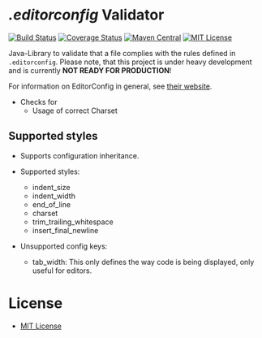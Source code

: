 # *.editorconfig* Validator
[![Build Status](https://api.travis-ci.org/jensgerdes/editorconfig-validator.svg?branch=master)](https://travis-ci.org/jensgerdes/editorconfig-validator) [![Coverage Status](https://coveralls.io/repos/github/jensgerdes/editorconfig-validator/badge.svg?branch=master)](https://coveralls.io/github/jensgerdes/editorconfig-validator?branch=master) [![Maven Central](https://maven-badges.herokuapp.com/maven-central/eu.b1n4ry.editorconfig/editorconfig-validator/badge.svg)](https://maven-badges.herokuapp.com/maven-central/eu.b1n4ry.editorconfig/editorconfig/) [![MIT License](http://img.shields.io/badge/license-MIT-green.svg)](https://github.com/jensgerdes/editorconfig-validator/blob/master/LICENSE)

Java-Library to validate that a file complies with the rules defined in `.editorconfig`.
Please note, that this project is under heavy development and is currently **NOT READY FOR PRODUCTION**!


For information on EditorConfig in general, see [their website](http://editorconfig.org/).
 
* Checks for
  * Usage of correct Charset

 ## Supported styles 

* Supports configuration inheritance.
* Supported styles:
  * indent_size
  * indent_width
  * end_of_line
  * charset
  * trim_trailing_whitespace
  * insert_final_newline
  
* Unsupported config keys:
  * tab_width: This only defines the way code is being displayed, only useful for editors.
  

# License
* [MIT License](https://www.opensource.org/licenses/mit-license.php)
